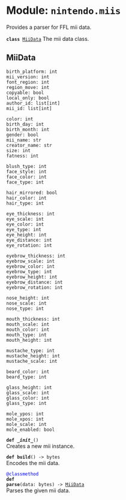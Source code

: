 
# Module: <code>nintendo.miis</code>

Provides a parser for FFL mii data.

<code>**class** [MiiData](#miidata)</code>
<span class="docs">The mii data class.</span>

## MiiData
`birth_platform: int`<br>
`mii_version: int`<br>
`font_region: int`<br>
`region_move: int`<br>
`copyable: bool`<br>
`local_only: bool`<br>
`author_id: list[int]`<br>
`mii_id: list[int]`<br>

`color: int`<br>
`birth_day: int`<br>
`birth_month: int`<br>
`gender: bool`<br>
`mii_name: str`<br>
`creator_name: str`<br>
`size: int`<br>
`fatness: int`<br>

`blush_type: int`<br>
`face_style: int`<br>
`face_color: int`<br>
`face_type: int`<br>

`hair_mirrored: bool`<br>
`hair_color: int`<br>
`hair_type: int`

`eye_thickness: int`<br>
`eye_scale: int`<br>
`eye_color: int`<br>
`eye_type: int`<br>
`eye_height: int`<br>
`eye_distance: int`<br>
`eye_rotation: int`

`eyebrow_thickness: int`<br>
`eyebrow_scale: int`<br>
`eyebrow_color: int`<br>
`eyebrow_type: int`<br>
`eyebrow_height: int`<br>
`eyebrow_distance: int`<br>
`eyebrow_rotation: int`

`nose_height: int`<br>
`nose_scale: int`<br>
`nose_type: int`

`mouth_thickness: int`<br>
`mouth_scale: int`<br>
`mouth_color: int`<br>
`mouth_type: int`<br>
`mouth_height: int`

`mustache_type: int`<br>
`mustache_height: int`<br>
`mustache_scale: int`

`beard_color: int`<br>
`beard_type: int`

`glass_height: int`<br>
`glass_scale: int`<br>
`glass_color: int`<br>
`glass_type: int`

`mole_ypos: int`<br>
`mole_xpos: int`<br>
`mole_scale: int`<br>
`mole_enabled: bool`

<code>**def _\_init__**()</code><br>
<span class="docs">Creates a new mii instance.</span>

<code>**def build**() -> bytes</code><br>
<span class="docs">Encodes the mii data.</span>

<code style="color: blue">@classmethod</code><br>
<code>**def parse**(data: bytes) -> [MiiData](#miidata)</code><br>
<span class="docs">Parses the given mii data.</span>
